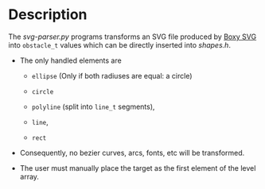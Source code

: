 # Description

The *svg-parser.py* programs transforms an SVG file produced by 
[Boxy SVG](https://boxy-svg.com/) into `obstacle_t` values which can be 
directly inserted into *shapes.h*.

* The only handled elements are

    * `ellipse` (Only if both radiuses are equal: a circle)

    * `circle`

    * `polyline` (split into `line_t` segments),

    * `line`,

    * `rect`

* Consequently, no bezier curves, arcs, fonts, etc will be transformed.

* The user must manually place the target as the first element of the level
  array.

